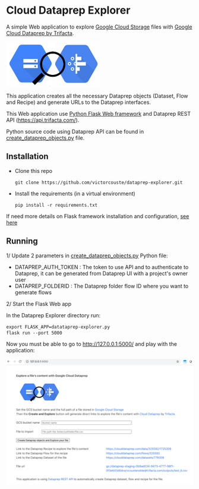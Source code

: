 # Cloud Dataprep Explorer

A simple Web application to explore [Google Cloud Storage](https://cloud.google.com/storage) files with [Google Cloud Dataprep by Trifacta](https://cloud.google.com/dataprep).

 <img src="https://github.com/victorcouste/dataprep-explorer/blob/master/static/dataprep_explorer.png" width="50%" height="50%">

This application creates all the necessary Dataprep objects (Dataset, Flow and Recipe) and generate URLs to the Dataprep interfaces.

This Web application use <a href="https://flask.palletsprojects.com/" target="_blank">Python Flask Web framework</a> and Dataprep REST API (https://api.trifacta.com/).

Python source code using Dataprep API can be found in [create_dataprep_objects.py](https://github.com/victorcouste/dataprep-explorer/blob/master/create_dataprep_objects.py) file.

## Installation

* Clone this repo

      git clone https://github.com/victorcouste/dataprep-explorer.git
      
* Install the requirements (in a virtual environment)

      pip install -r requirements.txt

If need more details on Flask framework installation and configuration, [see here](https://flask.palletsprojects.com/en/1.1.x/installation/)

## Running

1/ Update 2 parameters in [create_dataprep_objects.py](https://github.com/victorcouste/dataprep-explorer/blob/master/create_dataprep_objects.py) Python file:

* DATAPREP_AUTH_TOKEN  : The token to use API and to authenticate to Dataprep, it can be generated from Dataprep UI with a project's owner user
* DATAPREP_FOLDERID : The Dataprep folder flow ID where you want to generate flows

2/ Start the Flask Web app

In the Dataprep Explorer directory run:
```shell script
export FLASK_APP=datataprep-explorer.py
flask run --port 5000
```
  
Now you must be able to go to http://127.0.0.1:5000/ and play with the application:
  
  ![alt tag](https://github.com/victorcouste/dataprep-explorer/blob/master/Explore_a_Google_GCS_file_with_Cloud_Dataprep.png)
